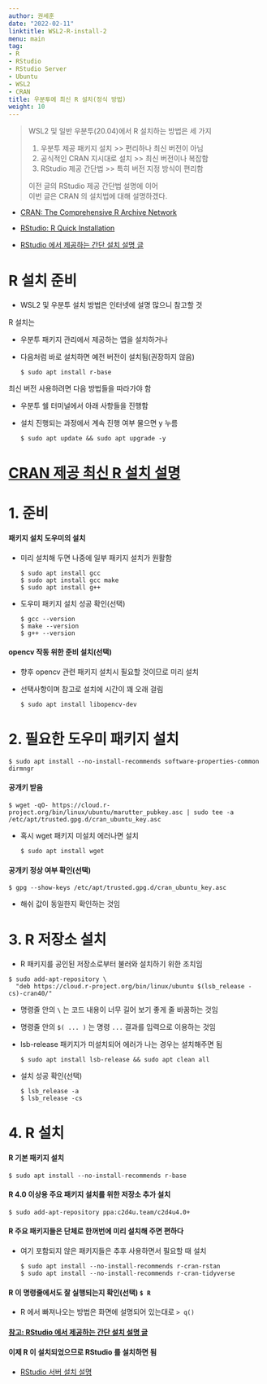 ```yaml
---
author: 권세훈
date: "2022-02-11"
linktitle: WSL2-R-install-2 
menu: main
tag:
- R
- RStudio
- RStudio Server
- Ubuntu
- WSL2
- CRAN
title: 우분투에 최신 R 설치(정식 방법)
weight: 10
---
```



> WSL2 및 일반 우분투(20.04)에서 R 설치하는 방법은 세 가지
>
>  1) 우분투 제공 패키지 설치 >> 편리하나 최신 버전이 아님   
>  2) 공식적인 CRAN 지시대로 설치 >> 최신 버전이나 복잡함
>  3) RStudio 제공 간단법 >> 특히 버전 지정 방식이 편리함
>
> 이전 글의 RStudio 제공 간단법 설명에 이어  
> 이번 글은 CRAN 의 설치법에 대해 설명하겠다.  

- [CRAN: The Comprehensive R Archive Network](https://cran.r-project.org) 

- [RStudio: R Quick Installation](https://github.com/rstudio/r-builds)

- [RStudio 에서 제공하는 간단 설치 설명 글](/posts/wsl2R1) 

# R 설치 준비

- WSL2 및 우분투 설치 방법은 인터넷에 설명 많으니 참고할 것

R 설치는

- 우분투 패키지 관리에서 제공하는 앱을 설치하거나

- 다음처럼 바로 설치하면 예전 버전이 설치됨(권장하지 않음)

  `$ sudo apt install r-base`
  
최신 버전 사용하려면 다음 방법들을 따라가야 함

- 우분투 쉘 터미널에서 아래 사항들을 진행함

- 설치 진행되는 과정에서 계속 진행 여부 물으면 y 누름

  `$ sudo apt update && sudo apt upgrade -y`

# [CRAN 제공 최신 R 설치 설명](https://cran.r-project.org)

# 1. 준비

#### 패키지 설치 도우미의 설치

- 미리 설치해 두면 나중에 일부 패키지 설치가 원활함
    ```
    $ sudo apt install gcc
    $ sudo apt install gcc make
    $ sudo apt install g++
    ```
- 도우미 패키지 설치 성공 확인(선택)
    ```
    $ gcc --version
    $ make --version
    $ g++ --version
    ```

#### opencv 작동 위한 준비 설치(선택)  
- 향후 opencv 관련 패키지 설치시 필요할 것이므로 미리 설치  
- 선택사항이며 참고로 설치에 시간이 꽤 오래 걸림  

  `$ sudo apt install libopencv-dev`

# 2. 필요한 도우미 패키지 설치

`$ sudo apt install --no-install-recommends software-properties-common dirmngr`

#### 공개키 받음

`$ wget -qO- https://cloud.r-project.org/bin/linux/ubuntu/marutter_pubkey.asc | sudo tee -a /etc/apt/trusted.gpg.d/cran_ubuntu_key.asc`

- 혹시 wget 패키지 미설치 에러나면 설치
  
  `$ sudo apt install wget`

#### 공개키 정상 여부 확인(선택)  
`$ gpg --show-keys /etc/apt/trusted.gpg.d/cran_ubuntu_key.asc`

- 해쉬 값이 동일한지 확인하는 것임


# 3. R 저장소 설치

- R 패키지를 공인된 저장소로부터 불러와 설치하기 위한 조치임 

```
$ sudo add-apt-repository \
  "deb https://cloud.r-project.org/bin/linux/ubuntu $(lsb_release -cs)-cran40/" 
```

- 명령줄 안의 `\` 는 코드 내용이 너무 길어 보기 좋게 줄 바꿈하는 것임 

- 명령줄 안의 `$( ... )` 는 명령 `...` 결과를 입력으로 이용하는 것임

- lsb-release 패키지가 미설치되어 에러가 나는 경우는 설치해주면 됨

  `$ sudo apt install lsb-release && sudo apt clean all`  

- 설치 성공 확인(선택)
    ```
    $ lsb_release -a
    $ lsb_release -cs
    ```

# 4. R 설치

#### R 기본 패키지 설치

`$ sudo apt install --no-install-recommends r-base`

#### R 4.0 이상용 주요 패키지 설치를 위한 저장소 추가 설치

`$ sudo add-apt-repository ppa:c2d4u.team/c2d4u4.0+`

#### R 주요 패키지들은 단체로 한꺼번에 미리 설치해 주면 편하다

- 여기 포함되지 않은 패키지들은 추후 사용하면서 필요할 때 설치

  ```
  $ sudo apt install --no-install-recommends r-cran-rstan
  $ sudo apt install --no-install-recommends r-cran-tidyverse
  ```

#### R 이 명령줄에서도 잘 실행되는지 확인(선택) `$ R`

- R 에서 빠져나오는 방법은 화면에 설명되어 있는대로 `> q()`

#### [참고: RStudio 에서 제공하는 간단 설치 설명 글](/posts/wsl2R1) 

#### 이제 R 이 설치되었으므로 RStudio 를 설치하면 됨

- [RStudio 서버 설치 설명](/posts/wsl2Rstudio)